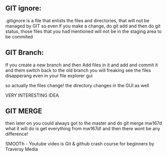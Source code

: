 ## GIT ignore:

.gitignore is a file that enlists the files and directories, that will not be managed by GIT
so even if you make a change, do git add and then do git status, those files that you had mentioned will not be in the staging area to be commited

## GIT Branch:

If you create a new branch
and then
Add files in it and add and commit it
and them
switch back to the old branch
you will freaking see the files disapperang even in your file explorer gui

so actually the files change! the directory changes in the GUI as well


VERY INTERESTING IDEA

## GIT MERGE

then later on you could always got to the master and do 
git merge mw167d
what it will do is get everything from mw167d! and then there wont be any difference!

SMOOTh - Youtube video is Git & github crash course for beginners by Traversy Media


